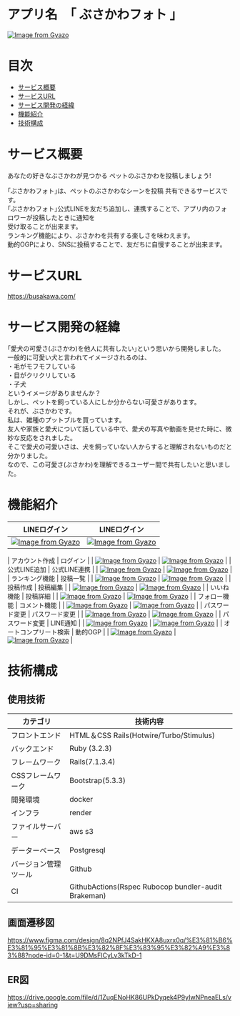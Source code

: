 # アプリ名　｢ ぶさかわフォト ｣
[![Image from Gyazo](https://i.gyazo.com/f1b08dfc7f6c9886522b0d1eb9a789fa.png)](https://gyazo.com/f1b08dfc7f6c9886522b0d1eb9a789fa)

# 目次
- [サービス概要](#サービス概要)
- [サービスURL](#サービスURL)
- [サービス開発の経緯](#サービス開発の経緯)
- [機能紹介](#機能紹介)
- [技術構成](#技術構成)

# サービス概要
あなたの好きなぶさかわが見つかる ペットのぶさかわを投稿しましょう!

｢ぶさかわフォト｣は、ペットのぶさかわなシーンを投稿 共有できるサービスです。<br>
｢ぶさかわフォト｣公式LINEを友だち追加し、連携することで、アプリ内のフォロワーが投稿したときに通知を<br>受け取ることが出来ます。<br>
ランキング機能により、ぶさかわを共有する楽しさを味わえます。<br>
動的OGPにより、SNSに投稿することで、友だちに自慢することが出来ます。<br>

# サービスURL
https://busakawa.com/

# サービス開発の経緯
｢愛犬の可愛さ(ぶさかわ)を他人に共有したい｣という思いから開発しました。<br>
一般的に可愛い犬と言われてイメージされるのは、<br>
・毛がモフモフしている<br>
・目がクリクリしている<br>
・子犬<br>
というイメージがありませんか？<br>
しかし、ペットを飼っている人にしか分からない可愛さがあります。<br>
それが、ぶさかわです。<br>
私は、雑種のプットブルを買っています。<br>
友人や家族と愛犬について話している中で、愛犬の写真や動画を見せた時に、微妙な反応をされました。<br>
そこで愛犬の可愛いさは、犬を飼っていない人からすると理解されないものだと分かりました。<br>
なので、この可愛さ(ぶさかわ)を理解できるユーザー間で共有したいと思いました。<br>

# 機能紹介

| LINEログイン | LINEログイン |
| ---- | ---- |
| [![Image from Gyazo](https://i.gyazo.com/a26158ae024b9c3000685eae91f142a4.png)](https://gyazo.com/a26158ae024b9c3000685eae91f142a4) | [![Image from Gyazo](https://i.gyazo.com/cbaf019065448d749f82f0e989a5af71.png)](https://gyazo.com/cbaf019065448d749f82f0e989a5af71) |

| アカウント作成 | ログイン |
| [![Image from Gyazo](https://i.gyazo.com/420da754c919cebec6c5cd27ab249092.png)](https://gyazo.com/420da754c919cebec6c5cd27ab249092) | [![Image from Gyazo](https://i.gyazo.com/32b2832eaddae5a0fcea04afc4a56cf7.png)](https://gyazo.com/32b2832eaddae5a0fcea04afc4a56cf7) |
| 公式LINE追加 | 公式LINE連携 |
| [![Image from Gyazo](https://i.gyazo.com/4cee8c806db95a137a83ade401de7d5a.png)](https://gyazo.com/4cee8c806db95a137a83ade401de7d5a) | [![Image from Gyazo](https://i.gyazo.com/4cc37240706d6012e1a33a94ef7ebc21.png)](https://gyazo.com/4cc37240706d6012e1a33a94ef7ebc21) |
| ランキング機能 | 投稿一覧 |
| [![Image from Gyazo](https://i.gyazo.com/af5dc77975099fdb72244fe5825de13b.gif)](https://gyazo.com/af5dc77975099fdb72244fe5825de13b) | [![Image from Gyazo](https://i.gyazo.com/1985b8556bccb284117742e3f5a79683.gif)](https://gyazo.com/1985b8556bccb284117742e3f5a79683) |
| 投稿作成 | 投稿編集 |
| [![Image from Gyazo](https://i.gyazo.com/649f88d96e3d91dc34e007ed06ba8827.gif)](https://gyazo.com/649f88d96e3d91dc34e007ed06ba8827) | [![Image from Gyazo](https://i.gyazo.com/de6f5b1b29c2a5a3a0a560c862b09947.gif)](https://gyazo.com/de6f5b1b29c2a5a3a0a560c862b09947) |
| いいね機能 | 投稿詳細 |
| [![Image from Gyazo](https://i.gyazo.com/284a81e558133ce663cd4a1f2ab5829a.gif)](https://gyazo.com/284a81e558133ce663cd4a1f2ab5829a) | [![Image from Gyazo](https://i.gyazo.com/be04fdfd2f6e9a002cdfda31b89ee758.png)](https://gyazo.com/be04fdfd2f6e9a002cdfda31b89ee758) |
| フォロー機能 | コメント機能 |
| [![Image from Gyazo](https://i.gyazo.com/b477c69656f22dbfd1b97c91342a1f08.gif)](https://gyazo.com/b477c69656f22dbfd1b97c91342a1f08) | [![Image from Gyazo](https://i.gyazo.com/ff624c0960d20c1c9dbd8c8f8164f3ca.gif)](https://gyazo.com/ff624c0960d20c1c9dbd8c8f8164f3ca) |
| パスワード変更 | パスワード変更 |
| [![Image from Gyazo](https://i.gyazo.com/97f1f57f576a420ae25ea08a82cc6859.gif)](https://gyazo.com/97f1f57f576a420ae25ea08a82cc6859) | [![Image from Gyazo](https://i.gyazo.com/b6d93a29c8fbc5eabf112d9bad0046ec.png)](https://gyazo.com/b6d93a29c8fbc5eabf112d9bad0046ec) |
| パスワード変更 | LINE通知 |
| [![Image from Gyazo](https://i.gyazo.com/77f9a331cb5aa2e11b929b2254a19445.png)](https://gyazo.com/77f9a331cb5aa2e11b929b2254a19445) | [![Image from Gyazo](https://i.gyazo.com/4d19b153c913a42f0e246d9388a8b49d.png)](https://gyazo.com/4d19b153c913a42f0e246d9388a8b49d) |
| オートコンプリート検索 | 動的OGP |
| [![Image from Gyazo](https://i.gyazo.com/06efd0d906eee5309f42f8f67e9443b2.gif)](https://gyazo.com/06efd0d906eee5309f42f8f67e9443b2) | [![Image from Gyazo](https://i.gyazo.com/231b6c23653cfea791ea104bbc6256e1.png)](https://gyazo.com/231b6c23653cfea791ea104bbc6256e1) |

# 技術構成
## 使用技術
| カテゴリ | 技術内容 |
| ---- | ---- |
| フロントエンド | HTML＆CSS Rails(Hotwire/Turbo/Stimulus) |
| バックエンド | Ruby (3.2.3) |
| フレームワーク | Rails(7.1.3.4) |
| CSSフレームワーク | Bootstrap(5.3.3) |
| 開発環境 | docker |
| インフラ | render |
| ファイルサーバー | aws s3 |
| データーベース | Postgresql |
| バージョン管理ツール | Github |
| CI | GithubActions(Rspec Rubocop bundler-audit Brakeman) |

## 画面遷移図
https://www.figma.com/design/8q2NPfJ4SakHKXA8uxrx0q/%E3%81%B6%E3%81%95%E3%81%8B%E3%82%8F%E3%83%95%E3%82%A9%E3%83%88?node-id=0-1&t=U9DMsFICyLv3kTkD-1

## ER図
https://drive.google.com/file/d/1ZuqENoHK86UPkDyqek4P9yIwNPneaELs/view?usp=sharing
